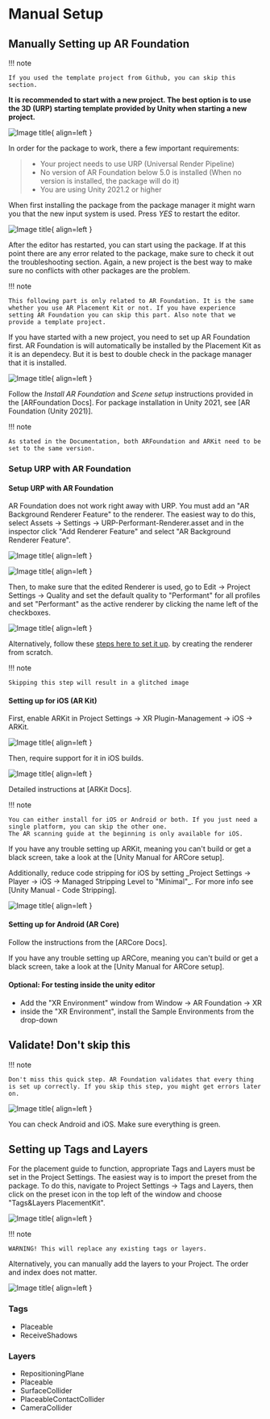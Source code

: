 # Manual Setup

## Manually Setting up AR Foundation

!!! note

    If you used the template project from Github, you can skip this section.

**It is recommended to start with a new project. The best option is to use the 3D (URP) starting template provided by Unity when starting a new project.**

![Image title](images/3DCore.png){ align=left }

In order for the package to work, there a few important requirements:

> - Your project needs to use URP (Universal Render Pipeline)
> - No version of AR Foundation below 5.0 is installed (When no version is installed, the package will do it)
> - You are using Unity 2021.2 or higher

When first installing the package from the package manager it might warn you that the new input system is used. Press *YES* to restart the editor.

![Image title](images/NewInputSystemPrompt.png){ align=left }

After the editor has restarted, you can start using the package. If at this point there are any error related to the package, make sure to check it out the troubleshooting section. Again, a new project is the best way to make sure no conflicts with other packages are the problem.

!!! note

    This following part is only related to AR Foundation. It is the same whether you use AR Placement Kit or not. If you have experience setting AR Foundation you can skip this part. Also note that we provide a template project.

If you have started with a new project, you need to set up AR Foundation first. AR Foundation is will automatically be installed by the Placement Kit as it is an dependecy.
But it is best to double check in the package manager that it is installed.

![Image title](images/ARFoundationPackage.png){ align=left }

Follow the *Install AR Foundation* and *Scene setup* instructions provided in the [ARFoundation Docs].
For package installation in Unity 2021, see [AR Foundation (Unity 2021)].

!!! note

    As stated in the Documentation, both ARFoundation and ARKit need to be set to the same version.

### Setup URP with AR Foundation

#### Setup URP with AR Foundation

AR Foundation does not work right away with URP.
You must add an "AR Background Renderer Feature" to the renderer.
The easiest way to do this, select Assets -> Settings -> URP-Performant-Renderer.asset and in the inspector click "Add Renderer Feature" and select "AR Background Renderer Feature".

![Image title](images/RendererFile.png){ align=left }

![Image title](images/RendererFeature.png){ align=left }

Then, to make sure that the edited Renderer is used, go to Edit -> Project Settings -> Quality and set the default quality to "Performant" for all profiles and set "Performant" as the active renderer by clicking the name left of the checkboxes.

![Image title](images/QualitySettings.png){ align=left }

Alternatively, follow these [steps here to set it up](https://docs.unity3d.com/Packages/com.unity.xr.arfoundation@5.0/manual/project-setup/universal-render-pipeline.html). by creating the renderer from scratch.

!!! note

    Skipping this step will result in a glitched image

#### Setting up for iOS (AR Kit)

First, enable ARKit in Project Settings -> XR Plugin-Management -> iOS -> ARKit.

![Image title](images/ARKitXRManagement.png){ align=left }

Then, require support for it in iOS builds.

![Image title](images/ARKitSupport.png){ align=left }

Detailed instructions at [ARKit Docs].

!!! note

    You can either install for iOS or Android or both. If you just need a single platform, you can skip the other one.
    The AR scanning guide at the beginning is only available for iOS.

If you have any trouble setting up ARKit, meaning you can't build or get a black screen, take a look at the [Unity Manual for ARCore setup].

Additionally, reduce code stripping for iOS by setting \_Project Settings -> Player -> iOS -> Managed Stripping Level to "Minimal"\_. For more info see [Unity Manual - Code Stripping].

![Image title](images/CodeStripping.png){ align=left }

#### Setting up for Android (AR Core)

Follow the instructions from the [ARCore Docs].

If you have any trouble setting up ARCore, meaning you can't build or get a black screen, take a look at the [Unity Manual for ARCore setup].

#### Optional: For testing inside the unity editor

- Add the "XR Environment" window from Window -> AR Foundation -> XR
- inside the "XR Environment", install the Sample Environments from the drop-down

## Validate! Don't skip this

!!! note

    Don't miss this quick step. AR Foundation validates that every thing is set up correctly. If you skip this step, you might get errors later on.

![Image title](images/Validation.png){ align=left }

You can check Android and iOS. Make sure everything is green.

## Setting up Tags and Layers

For the placement guide to function, appropriate Tags and Layers must be set in the Project Settings. The easiest way is to import the preset from the package.
To do this, navigate to Project Settings -> Tags and Layers, then click on the preset icon in the top left of the window and choose "Tags&Layers PlacementKit".

![Image title](images/Tags&LayersPreset.png){ align=left }

!!! note

    WARNING! This will replace any existing tags or layers.

Alternatively, you can manually add the layers to your Project. The order and index does not matter.

![Image title](images/Tags&Layers.png){ align=left }

### Tags

- Placeable
- ReceiveShadows

### Layers

- RepositioningPlane
- Placeable
- SurfaceCollider
- PlaceableContactCollider
- CameraCollider
